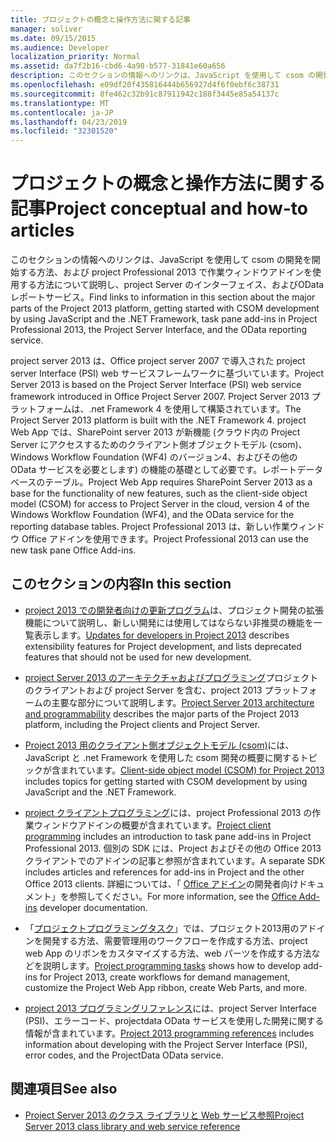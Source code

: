 ```yaml
---
title: プロジェクトの概念と操作方法に関する記事
manager: soliver
ms.date: 09/15/2015
ms.audience: Developer
localization_priority: Normal
ms.assetid: da7f2b16-cbd6-4a98-b577-31841e60a656
description: このセクションの情報へのリンクは、JavaScript を使用して csom の開発を開始する方法、および project Professional 2013 で作業ウィンドウアドインを使用する方法について説明し、project Server のインターフェイス、およびOData レポートサービス。
ms.openlocfilehash: e09df20f435816444b656927d4f6f0ebf6c38731
ms.sourcegitcommit: 8fe462c32b91c87911942c188f3445e85a54137c
ms.translationtype: MT
ms.contentlocale: ja-JP
ms.lasthandoff: 04/23/2019
ms.locfileid: "32301520"
---
```

# <a name="project-conceptual-and-how-to-articles"></a><span data-ttu-id="56371-103">プロジェクトの概念と操作方法に関する記事</span><span class="sxs-lookup"><span data-stu-id="56371-103">Project conceptual and how-to articles</span></span>

<span data-ttu-id="56371-104">このセクションの情報へのリンクは、JavaScript を使用して csom の開発を開始する方法、および project Professional 2013 で作業ウィンドウアドインを使用する方法について説明し、project Server のインターフェイス、およびOData レポートサービス。</span><span class="sxs-lookup"><span data-stu-id="56371-104">Find links to information in this section about the major parts of the Project 2013 platform, getting started with CSOM development by using JavaScript and the .NET Framework, task pane add-ins in Project Professional 2013, the Project Server Interface, and the OData reporting service.</span></span>
  
<span data-ttu-id="56371-105">project server 2013 は、Office project server 2007 で導入された project server Interface (PSI) web サービスフレームワークに基づいています。</span><span class="sxs-lookup"><span data-stu-id="56371-105">Project Server 2013 is based on the Project Server Interface (PSI) web service framework introduced in Office Project Server 2007.</span></span> <span data-ttu-id="56371-106">Project Server 2013 プラットフォームは、.net Framework 4 を使用して構築されています。</span><span class="sxs-lookup"><span data-stu-id="56371-106">The Project Server 2013 platform is built with the .NET Framework 4.</span></span> <span data-ttu-id="56371-107">project Web App では、SharePoint server 2013 が新機能 (クラウド内の Project Server にアクセスするためのクライアント側オブジェクトモデル (csom)、Windows Workflow Foundation (WF4) のバージョン4、およびその他の OData サービスを必要とします) の機能の基礎として必要です。レポートデータベースのテーブル。</span><span class="sxs-lookup"><span data-stu-id="56371-107">Project Web App requires SharePoint Server 2013 as a base for the functionality of new features, such as the client-side object model (CSOM) for access to Project Server in the cloud, version 4 of the Windows Workflow Foundation (WF4), and the OData service for the reporting database tables.</span></span> <span data-ttu-id="56371-108">Project Professional 2013 は、新しい作業ウィンドウ Office アドインを使用できます。</span><span class="sxs-lookup"><span data-stu-id="56371-108">Project Professional 2013 can use the new task pane Office Add-ins.</span></span>
  
## <a name="in-this-section"></a><span data-ttu-id="56371-109">このセクションの内容</span><span class="sxs-lookup"><span data-stu-id="56371-109">In this section</span></span>

- <span data-ttu-id="56371-110">[project 2013 での開発者向けの更新プログラム](updates-for-developers-in-project-2013.md)は、プロジェクト開発の拡張機能について説明し、新しい開発には使用してはならない非推奨の機能を一覧表示します。</span><span class="sxs-lookup"><span data-stu-id="56371-110">[Updates for developers in Project 2013](updates-for-developers-in-project-2013.md) describes extensibility features for Project development, and lists deprecated features that should not be used for new development.</span></span> 
  
- <span data-ttu-id="56371-111">[project Server 2013 のアーキテクチャおよびプログラミング](project-server-2013-architecture-and-programmability.md)プロジェクトのクライアントおよび project Server を含む、project 2013 プラットフォームの主要な部分について説明します。</span><span class="sxs-lookup"><span data-stu-id="56371-111">[Project Server 2013 architecture and programmability](project-server-2013-architecture-and-programmability.md) describes the major parts of the Project 2013 platform, including the Project clients and Project Server.</span></span> 
  
- <span data-ttu-id="56371-112">[Project 2013 用のクライアント側オブジェクトモデル (csom)](client-side-object-model-csom-for-project-2013.md)には、JavaScript と .net Framework を使用した csom 開発の概要に関するトピックが含まれています。</span><span class="sxs-lookup"><span data-stu-id="56371-112">[Client-side object model (CSOM) for Project 2013](client-side-object-model-csom-for-project-2013.md) includes topics for getting started with CSOM development by using JavaScript and the .NET Framework.</span></span> 
  
- <span data-ttu-id="56371-113">[project クライアントプログラミング](project-client-programming.md)には、project Professional 2013 の作業ウィンドウアドインの概要が含まれています。</span><span class="sxs-lookup"><span data-stu-id="56371-113">[Project client programming](project-client-programming.md) includes an introduction to task pane add-ins in Project Professional 2013.</span></span> <span data-ttu-id="56371-114">個別の SDK には、Project およびその他の Office 2013 クライアントでのアドインの記事と参照が含まれています。</span><span class="sxs-lookup"><span data-stu-id="56371-114">A separate SDK includes articles and references for add-ins in Project and the other Office 2013 clients.</span></span> <span data-ttu-id="56371-115">詳細については、「 [Office アドイン](https://docs.microsoft.com/office/dev/add-ins/overview/office-add-ins)の開発者向けドキュメント」を参照してください。</span><span class="sxs-lookup"><span data-stu-id="56371-115">For more information, see the [Office Add-ins](https://docs.microsoft.com/office/dev/add-ins/overview/office-add-ins) developer documentation.</span></span> 
  
- <span data-ttu-id="56371-116">「[プロジェクトプログラミングタスク](project-programming-tasks.md)」では、プロジェクト2013用のアドインを開発する方法、需要管理用のワークフローを作成する方法、project web App のリボンをカスタマイズする方法、web パーツを作成する方法などを説明します。</span><span class="sxs-lookup"><span data-stu-id="56371-116">[Project programming tasks](project-programming-tasks.md) shows how to develop add-ins for Project 2013, create workflows for demand management, customize the Project Web App ribbon, create Web Parts, and more.</span></span> 
  
- <span data-ttu-id="56371-117">[project 2013 プログラミングリファレンス](project-2013-programming-references.md)には、project Server Interface (PSI)、エラーコード、projectdata OData サービスを使用した開発に関する情報が含まれています。</span><span class="sxs-lookup"><span data-stu-id="56371-117">[Project 2013 programming references](project-2013-programming-references.md) includes information about developing with the Project Server Interface (PSI), error codes, and the ProjectData OData service.</span></span> 
  
## <a name="see-also"></a><span data-ttu-id="56371-118">関連項目</span><span class="sxs-lookup"><span data-stu-id="56371-118">See also</span></span>

- [<span data-ttu-id="56371-119">Project Server 2013 のクラス ライブラリと Web サービス参照</span><span class="sxs-lookup"><span data-stu-id="56371-119">Project Server 2013 class library and web service reference</span></span>](https://msdn.microsoft.com/library/ef1830e0-3c9a-4f98-aa0a-5556c298e7d1%28Office.15%29.aspx)
  

